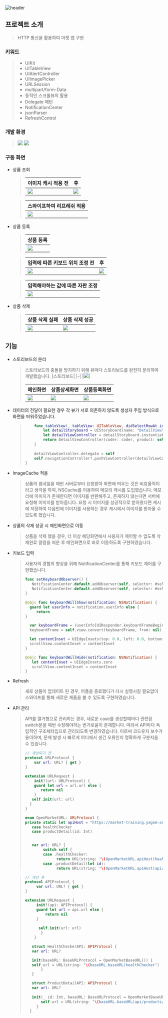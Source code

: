 ![header](https://capsule-render.vercel.app/api?type=waving&color=gradient&width=100%&height=300&section=header&text=Mini-Market&fontSize=90&descAlignY=70)


## 프로젝트 소개
>HTTP 통신을 활용하여 마켓 앱 구현

### 키워드
> - UIKit
>- UITableView
>- UIAlertController
>- UIImagePicker
>- URLSession
>- multipart/form-Data
>- 동적인 스크롤뷰의 활용
>- Delegate 패턴
>- NotificationCenter
>- jsonParser
>- RefreshControl
### 개발 환경
> ![](https://img.shields.io/badge/Xcode-13.2.1-blue) ![](https://img.shields.io/badge/Swift-5.5-orange) 

### 구동 화면
- 상품 조회
    >| 이미지 캐시 적용 전| 후 |
    >| - | - |
    >| ![](https://i.imgur.com/mhUsNT1.gif) | ![](https://i.imgur.com/6ho5hXH.gif) |
    

    
    
    
    >|스와이프하여 리프레쉬 적용|
    >|-|
    >| <img src="https://i.imgur.com/81Zq0h2.gif">|




- 상품 등록

    >|상품 등록|
    >|-|
    >|![](https://i.imgur.com/E1c625x.gif)|
    

    >|입력에 따른 키보드 위치 조정 전| 후 |
    >| - | - |
    >| ![](https://i.imgur.com/f03jzbe.gif) | ![](https://i.imgur.com/YwEvEmw.gif) |
    
    
    
    >|입력해야하는 값에 따른 자판 조정 |
    >|-|
    >|![](https://i.imgur.com/kTUUqyt.gif)|
    

- 상품 삭제
    
    >|상품 삭제 실패| 상품 삭제 성공 |
    >| - | - | 
    >| ![](https://i.imgur.com/JTLkbI8.gif) | ![](https://i.imgur.com/7wrZ96u.gif) |

    

## 기능

-  스토리보드의 분리
     > 스토리보드의 충돌을 방지하기 위해 뷰마다 스토리보드를 완전히 분리하여 개발했습니다.
     > |스토리보드|
     > |-|
     > |![](https://i.imgur.com/yC52q34.png)|
     >     
     >    |메인화면|상품상세화면|상품등록화면|
     >    |-|-|-|
     >    |<img src=https://i.imgur.com/2wV2XSt.png>|![](https://i.imgur.com/QJX4UVk.png)|![](https://i.imgur.com/z5Jt8TM.png)



- 데이터의 전달이 필요한 경우 각 뷰가 서로 의존하지 않도록 생성자 주입 방식으로 화면을 띄워주었습니다.
    >    ```swift
    >        func tableView(_ tableView: UITableView, didSelectRowAt indexPath: IndexPath) {
    >            let detailStoryboard = UIStoryboard(name: "DetailView", bundle: nil)
    >            let detailViewController = detailStoryboard.instantiateViewController(identifier: "DetailViewController") { coder in
    >            return DetailViewController(coder: coder, product: self.products?[indexPath.row])
    >        }
    >        
    >        detailViewController.delegate = self
    >        self.navigationController?.pushViewController(detailViewController, animated: true)
    >    }
    > ```

- ImageCache 적용
    > 상품의 썸네일을 매번 서버로부터 요청받아 화면에 띄우는 것은 비효율적이라고 생각을 하여, NSCache를 이용하여 메모리 캐시를 도입했습니다. 메모리에 이미지가 존재한다면 이미지를 반환해주고, 존재하지 않는다면 서버에 요청해 이미지를 받아옵니다. 요청 시 이미지를 성공적으로 받아왔다면 캐시에 저장하여 다음번에 이미지를 사용하는 경우 캐시에서 이미지를 받아올 수 있도록 했습니다.

- 상품의 삭제 성공 시 메인화면으로 이동
    > 상품을 삭제 했을 경우, 더 이상 해당화면에서 사용자가 제어할 수 없도록 삭제완료 알람을 띄운 후 메인화면으로 바로 이동하도록 구현하였습니다.

- 키보드 입력
    > 사용자의 경험의 향상을 위해 NotificationCenter를 통해 키보드 제어를 구현했습니다.
    > ```swift
    > func setKeyboardObserver() {
    >    NotificationCenter.default.addObserver(self, selector: #selector(keyboardWillShow), name: UIResponder.keyboardWillShowNotification, object: nil)
    >    NotificationCenter.default.addObserver(self, selector: #selector(keyboardWillHide), name: UIResponder.keyboardWillHideNotification, object: nil)
    >}
    >
    > @objc func keyboardWillShow(notification: NSNotification) {
    >   guard let userInfo = notification.userInfo else {
    >      return
    > }
    > 
    >   var keyboardFrame = (userInfo[UIResponder.keyboardFrameBeginUserInfoKey] as! NSValue).cgRectValue
    >   keyboardFrame = self.view.convert(keyboardFrame, from: nil)
    >
    >   let contentInset = UIEdgeInsets(top: 0.0, left: 0.0, bottom: keyboardFrame.size.height, right: 0.0)
    >   scrollView.contentInset = contentInset
    > }
    >
    > @objc func keyboardWillHide(notification: NSNotification) {
    >    let contentInset = UIEdgeInsets.zero
    >    scrollView.contentInset = contentInset
    > }

- Refresh
    > 새로 상품이 업데이트 된 경우, 어플을 종료했다가 다시 실행시킬 필요없이 스와이프를 통해 새로운 제품을 볼 수 있도록 구현하였습니다.

- API 관리
    > API를 열거형으로 관리하는 경우, 새로운 case를 생성할때마다 관련된 switch문을 매번 수정해야하는 번거로움이 존재합니다. 따라서 API마다 독립적인 구조체타입으로 관리되도록 변경하였습니다. 이로써 코드유지 보수가 용이하며, 문제 발생 시 빠르게 어디에서 생긴 오류인지 명확하게 구분지을 수 있습니다. 
    > ```swift
    > // 개선되기 전
    > protocol URLProtocol {  
    >     var url: URL? { get }
    > }
    >
    > extension URLRequest {
    >     init?(url: URLProtocol) {
    >     guard let url = url.url else {
    >        return nil
    >     }
    >    self.init(url: url)
    >   }
    > }
    >
    > enum OpenMarketURL: URLProtocol {   
    > private static let apiHost = "https://market-training.yagom-academy.kr/"
    >    case healthChecker
    >    case productDetail(id: Int)
    > 
    > 
    >    var url: URL? {
    >         switch self {
    >         case .healthChecker:
    >               return URL(string: "\(OpenMarketURL.apiHost)healthChecker")
    >         case .productDetail(let id):
    >               return URL(string: "\(OpenMarketURL.apiHost)api/products/\(id)")
    > ```              


    > ```swift
    > // 개선 후
    > protocol APIProtocol {
    >      var url: URL? { get }
    > }
    >
    > extension URLRequest {
    >      init?(api: APIProtocol) {
    >      guard let url = api.url else {
    >          return nil
    >      }
    >    
    >       self.init(url: url) 
    >        }
    >     }
    >
    >    struct HealthCheckerAPI: APIProtocol {
    >    var url: URL?
    >
    >    init(baseURL: BaseURLProtocol = OpenMarketBaseURL()) {
    >    self.url = URL(string: "\(baseURL.baseURL)healthChecker")
    >        }
    >    }
    >
    >    struct ProductDetailAPI: APIProtocol {
    >    var url: URL?
    >    
    >    init(_ id: Int, baseURL: BaseURLProtocol = OpenMarketBaseURL()) {
    >        self.url = URL(string: "\(baseURL.baseURL)api/products/\(id)")
    >      }
    >   }
    >   ```

